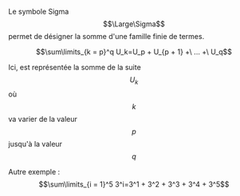 
Le symbole Sigma $$\Large\Sigma$$ permet de désigner la somme d'une famille finie de termes.

$$\sum\limits_{k = p}^q U_k=U_p + U_{p + 1} +\ ... +\ U_q$$

Ici, est représentée la somme de la suite $$U_k$$ où $$k$$ va varier de la valeur $$p$$ jusqu'à la valeur $$q$$

Autre exemple : $$\sum\limits_{i = 1}^5 3^i=3^1 + 3^2 + 3^3 + 3^4 + 3^5$$